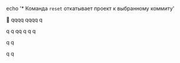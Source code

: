echo '* Команда `reset` откатывает проект к выбранному коммиту' 











	qqqq
qqqq
q

q
q
qq
q
q
q

q
q

q
q

